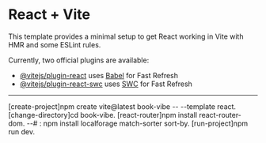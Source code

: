# React + Vite

This template provides a minimal setup to get React working in Vite with HMR and some ESLint rules.

Currently, two official plugins are available:

- [@vitejs/plugin-react](https://github.com/vitejs/vite-plugin-react/blob/main/packages/plugin-react/README.md) uses [Babel](https://babeljs.io/) for Fast Refresh
- [@vitejs/plugin-react-swc](https://github.com/vitejs/vite-plugin-react-swc) uses [SWC](https://swc.rs/) for Fast Refresh

--------
[create-project]npm create vite@latest book-vibe -- --template react.
[change-directory]cd book-vibe.
[react-router]npm install react-router-dom.
--# : npm install localforage match-sorter sort-by.
[run-project]npm run dev.
